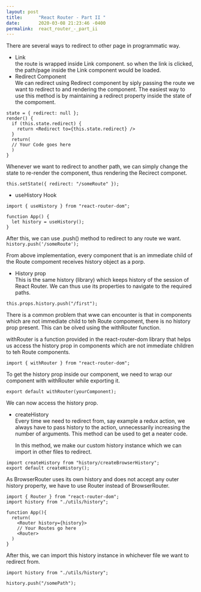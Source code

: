 ```yaml
---
layout: post
title:      "React Router - Part II "
date:       2020-03-08 21:23:46 -0400
permalink:  react_router_-_part_ii
---
```



There are several ways to redirect to other page in programmatic way.

* Link  
   the route is wrapped inside Link component. so when the link is clicked, the path/page inside the Link component would be loaded.  
* Redirect Component  
  We can redirect using Redirect component by siply passing the route we want to redirect to and rendering the component. 
	The easiest way to use this method is by maintaining a redirect property inside the state of the compoment.  
```
state = { redirect: null };
render() {
  if (this.state.redirect) {
    return <Redirect to={this.state.redirect} />
  }
  return(
  // Your Code goes here
  )
}
```  
   Whenever we want to redirect to another path, we can simply change the state to re-render the component, thus rendering the Recirect componet.  
	 
```
this.setState({ redirect: "/someRoute" });
```
* useHistory Hook  

```
import { useHistory } from "react-router-dom";

function App() {
  let history = useHistory();
}
```   
After this, we can use .push() method to redirect to any route we want.  
`history.push('/someRoute');`  

From above implementation, every component that is an immediate child of the Route compoment receives history object as a porp. 

* History prop  
  This is the same history (library) which keeps history of the session of React Router. We can thus use its properties to navigate to the required paths.  
```
this.props.history.push("/first");
```   
   There is a common problem that wwe can encounter is that in components which are not immediate child to teh Route compoment, there is no history prop present. This can be olved using the withRouter function. 

   withRouter is a function provided in the react-router-dom library that helps us access the history prop in components which are not immediate children to teh Route components.  
```
import { withRouter } from "react-router-dom";
```  
To get the history prop inside our component, we need to wrap our component with withRouter while exporting it. 
```
export default withRouter(yourComponent);  
```  

We can now access the history prop. 

* createHistory  
  Every time we need to redirect from, say example a redux action, we always have to pass history to the action, unnecessarily increasing the number of arguments. This method can be used to get a neater code.
	
	In this method, we make our custom history instance which we can import in other files to redirect. 
```
import createHistory from "history/createBrowserHistory";
export default createHistory();
```   

  As BrowserRouter uses its own history and does not accept any outer history property, we have to use Router instead of BrowserRouter.  

```
import { Router } from "react-router-dom";
import history from "./utils/history";

function App(){
  return(
    <Router history={history}>
    // Your Routes go here
    <Router>
  )
}
```  

After this, we can import this history instance in whichever file we want to redirect from.   

```
import history from "./utils/history";

history.push("/somePath");
```  


